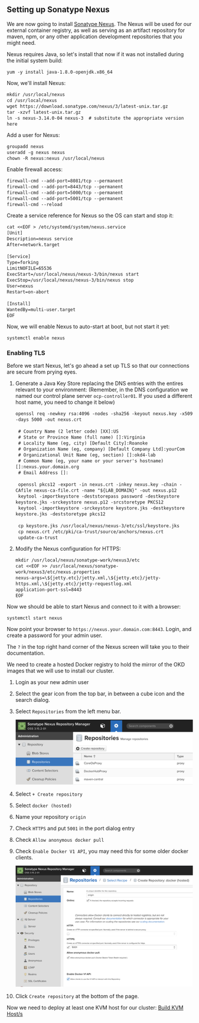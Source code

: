 ## Setting up Sonatype Nexus

We are now going to install [Sonatype Nexus](https://www.sonatype.com/nexus-repository-oss).  The Nexus will be used for our external container registry, as well as serving as an artifact repository for maven, npm, or any other application development repositories that you might need.

Nexus requires Java, so let's install that now if it was not installed during the initial system build:

    yum -y install java-1.8.0-openjdk.x86_64

Now, we'll install Nexus:

    mkdir /usr/local/nexus
    cd /usr/local/nexus
    wget https://download.sonatype.com/nexus/3/latest-unix.tar.gz
    tar -xzvf latest-unix.tar.gz
    ln -s nexus-3.14.0-04 nexus-3  # substitute the appropriate version here

Add a user for Nexus:

    groupadd nexus
    useradd -g nexus nexus
    chown -R nexus:nexus /usr/local/nexus

Enable firewall access:

    firewall-cmd --add-port=8081/tcp --permanent
    firewall-cmd --add-port=8443/tcp --permanent
    firewall-cmd --add-port=5000/tcp --permanent
    firewall-cmd --add-port=5001/tcp --permanent
    firewall-cmd --reload

Create a service reference for Nexus so the OS can start and stop it:

    cat <<EOF > /etc/systemd/system/nexus.service
    [Unit]
    Description=nexus service
    After=network.target

    [Service]
    Type=forking
    LimitNOFILE=65536
    ExecStart=/usr/local/nexus/nexus-3/bin/nexus start
    ExecStop=/usr/local/nexus/nexus-3/bin/nexus stop
    User=nexus
    Restart=on-abort
    
    [Install]
    WantedBy=multi-user.target
    EOF

Now, we will enable Nexus to auto-start at boot, but not start it yet:

    systemctl enable nexus

### Enabling TLS

Before we start Nexus, let's go ahead a set up TLS so that our connections are secure from prying eyes.

1. Generate a Java Key Store replacing the DNS entries with the entires relevant to your environment:  (Remember, in the DNS configuration we named our control plane server `ocp-controller01`.  If you used a different host name, you need to change it below)

       openssl req -newkey rsa:4096 -nodes -sha256 -keyout nexus.key -x509 -days 5000 -out nexus.crt

        # Country Name (2 letter code) [XX]:US
        # State or Province Name (full name) []:Virginia
        # Locality Name (eg, city) [Default City]:Roanoke
        # Organization Name (eg, company) [Default Company Ltd]:yourCom
        # Organizational Unit Name (eg, section) []:okd4-lab
        # Common Name (eg, your name or your server's hostname) []:nexus.your.domain.org
        # Email Address []:

        openssl pkcs12 -export -in nexus.crt -inkey nexus.key -chain -CAfile nexus-ca-file.crt -name "${LAB_DOMAIN}" -out nexus.p12
        keytool -importkeystore -deststorepass password -destkeystore keystore.jks -srckeystore nexus.p12 -srcstoretype PKCS12
        keytool -importkeystore -srckeystore keystore.jks -destkeystore keystore.jks -deststoretype pkcs12

        cp keystore.jks /usr/local/nexus/nexus-3/etc/ssl/keystore.jks
        cp nexus.crt /etc/pki/ca-trust/source/anchors/nexus.crt
        update-ca-trust

1. Modify the Nexus configuration for HTTPS:

       mkdir /usr/local/nexus/sonatype-work/nexus3/etc
       cat <<EOF >> /usr/local/nexus/sonatype-work/nexus3/etc/nexus.properties
       nexus-args=\${jetty.etc}/jetty.xml,\${jetty.etc}/jetty-https.xml,\${jetty.etc}/jetty-requestlog.xml
       application-port-ssl=8443
       EOF

Now we should be able to start Nexus and connect to it with a browser:

    systemctl start nexus

Now point your browser to `https://nexus.your.domain.com:8443`.  Login, and create a password for your admin user.

The `?` in the top right hand corner of the Nexus screen will take you to their documentation.

We need to create a hosted Docker registry to hold the mirror of the OKD images that we will use to install our cluster.

1. Login as your new admin user
1. Select the gear icon from the top bar, in between a cube icon and the search dialog.
1. Select `Repositories` from the left menu bar.

    ![Nexus Admin](images/Nexus&#32;Admin.png)

1. Select `+ Create repository`
1. Select `docker (hosted)`
1. Name your repository `origin`
1. Check `HTTPS` and put `5001` in the port dialog entry
1. Check `Allow anonymous docker pull`
1. Check `Enable Docker V1 API`, you may need this for some older docker clients.

    ![Nexus OKD Repo](images/CreateOriginRepo.png)

1. Click `Create repository` at the bottom of the page.

Now we need to deploy at least one KVM host for our cluster: [Build KVM Host/s](Deploy_KVM_Host.md)
